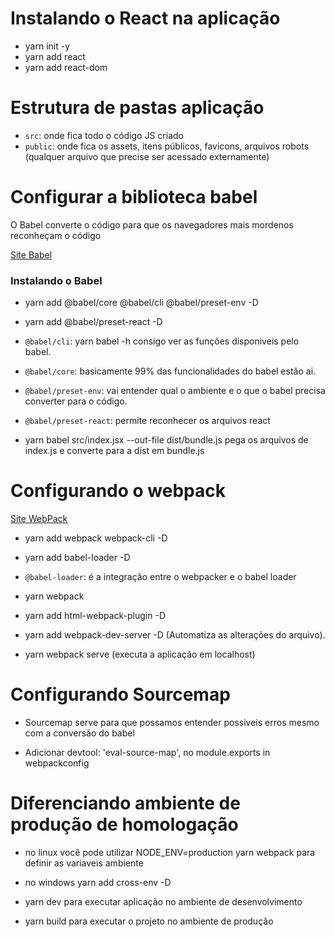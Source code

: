<h1>Instalando o React na aplicação</h1>

* yarn init -y
* yarn add react
* yarn add react-dom

<h1> Estrutura de pastas aplicação </h1>

* `src`: onde fica todo o código JS criado
* `public`: onde fica os assets, itens públicos, favicons, arquivos robots (qualquer arquivo que precise ser acessado externamente)

<h1>Configurar a biblioteca babel</h1>

<p>O Babel converte o código para que os navegadores mais mordenos reconheçam o código</p>

<a href="https://www.babeljs.io">Site Babel</a>

<h3>Instalando o Babel</h3>

* yarn add @babel/core @babel/cli @babel/preset-env -D
* yarn add @babel/preset-react -D

* `@babel/cli`: yarn babel -h consigo ver as funções disponiveis pelo babel.
* `@babel/core`: basicamente 99% das funcionalidades do babel estão ai.
* `@babel/preset-env`: vai entender qual o ambiente e o que o babel precisa converter para o código.
* `@babel/preset-react`: permite reconhecer os arquivos react

* yarn babel src/index.jsx --out-file dist/bundle.js pega os arquivos de index.js e converte para a dist em bundle.js

<h1>Configurando o webpack</h1>

<a href="https://webpack.js.org">Site WebPack</a>

* yarn add webpack webpack-cli -D

* yarn add babel-loader -D
* `@babel-loader`: é a integração entre o webpacker e o babel loader

* yarn webpack 

* yarn add html-webpack-plugin -D

* yarn add webpack-dev-server -D (Automatiza as alterações do arquivo).

* yarn webpack serve (executa a aplicação em localhost)

<h1>Configurando Sourcemap</h1>

* Sourcemap serve para que possamos entender possiveis erros mesmo com a conversão do babel

* Adicionar devtool: 'eval-source-map', no module.exports in webpackconfig

<h1> Diferenciando ambiente de produção de homologação </h1>

* no linux você pode utilizar NODE_ENV=production yarn webpack para definir as variaveis ambiente

* no windows yarn add cross-env -D

* yarn dev para executar aplicação no ambiente de desenvolvimento

* yarn build para executar o projeto no ambiente de produção